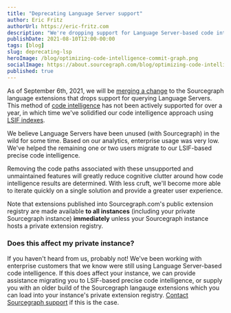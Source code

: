 ```yaml
---
title: "Deprecating Language Server support"
author: Eric Fritz
authorUrl: https://eric-fritz.com
description: "We're dropping support for Language Server-based code intelligence from our product effective on 2021-09-01. Note that this will affect all instances that are not running a private extension registry, not just those upgrading to the current version of Sourcegraph."
publishDate: 2021-08-10T12:00-00:00
tags: [blog]
slug: deprecating-lsp
heroImage: /blog/optimizing-code-intelligence-commit-graph.png
socialImage: https://about.sourcegraph.com/blog/optimizing-code-intelligence-commit-graph.png
published: true
---
```


As of September 6th, 2021, we will be [merging a change](https://github.com/sourcegraph/code-intel-extensions/pull/664) to the Sourcegraph language extensions that drops support for querying Language Servers. This method of [code intelligence](https://docs.sourcegraph.com/code_intelligence) has not been actively supported for over a year, in which time we've solidified our code intelligence approach using [LSIF indexes](https://docs.sourcegraph.com/code_intelligence/explanations/precise_code_intelligence).

We believe Language Servers have been unused (with Sourcegraph) in the wild for some time. Based on our analytics, enterprise usage was very low. We've helped the remaining one or two users migrate to our LSIF-based precise code intelligence.

Removing the code paths associated with these unsupported and unmaintained features will greatly reduce cognitive clutter around how code intelligence results are determined. With less cruft, we'll become more able to iterate quickly on a single solution and provide a greater user experience.

Note that extensions published into Sourcegraph.com's public extension registry are made available **to all instances** (including your private Sourcegraph instance) **immediately** unless your Sourcegraph instance hosts a private extension registry.

### Does this affect my private instance?
 
If you haven't heard from us, probably not! We've been working with enterprise customers that we know were still using Language Server-based code intelligence. If this does affect your instance, we can provide assistance migrating you to LSIF-based precise code intelligence, or supply you with an older build of the Sourcegraph langauge extensions which you can load into your instance's private extension registry. [Contact Sourcegraph support](https://about.sourcegraph.com/contact/) if this is the case.
